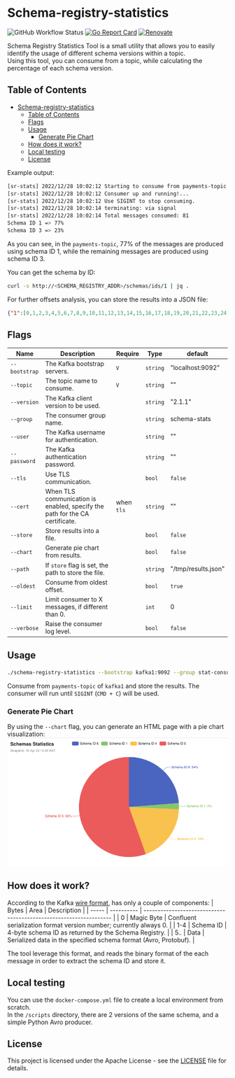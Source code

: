 # Schema-registry-statistics
![GitHub Workflow Status](https://img.shields.io/github/actions/workflow/status/EladLeev/schema-registry-statistics/build.yml?branch=main)
[![Go Report Card](https://goreportcard.com/badge/github.com/eladleev/schema-registry-statistics)](https://goreportcard.com/report/github.com/eladleev/schema-registry-statistics)
[![Renovate](https://img.shields.io/badge/renovate-enabled-%231A1F6C?logo=renovatebot)](https://renovatebot.com)  

Schema Registry Statistics Tool is a small utility that allows you to easily identify the usage of different schema versions within a topic.  
Using this tool, you can consume from a topic, while calculating the percentage of each schema version.  

Table of Contents
-----------------

- [Schema-registry-statistics](#schema-registry-statistics)
  - [Table of Contents](#table-of-contents)
  - [Flags](#flags)
  - [Usage](#usage)
    - [Generate Pie Chart](#generate-pie-chart)
  - [How does it work?](#how-does-it-work)
  - [Local testing](#local-testing)
  - [License](#license)

Example output:
```bash
[sr-stats] 2022/12/28 10:02:12 Starting to consume from payments-topic
[sr-stats] 2022/12/28 10:02:12 Consumer up and running!...
[sr-stats] 2022/12/28 10:02:12 Use SIGINT to stop consuming.
[sr-stats] 2022/12/28 10:02:14 terminating: via signal
[sr-stats] 2022/12/28 10:02:14 Total messages consumed: 81
Schema ID 1 => 77%
Schema ID 3 => 23%
```
As you can see, in the `payments-topic`, 77% of the messages are produced using schema ID 1, while the remaining messages are produced using schema ID 3.

You can get the schema by ID:
```bash
curl -s http://<SCHEMA_REGISTRY_ADDR>/schemas/ids/1 | jq .
```

For further offsets analysis, you can store the results into a JSON file:
```json
{"1":[0,1,2,3,4,5,6,7,8,9,10,11,12,13,14,15,16,17,18,19,20,21,22,23,24,25,26,27,28,29,30,31,32,33,34,35,36,37,38,39,40,41,42,43,44,45,46,47,48,49,50,51,52,53,54,55,56,57,58,59,60,61],"3":[62,63,64,65,66,67,68,69,70,71,72,73,74,75,76,77,78,79,80]}
```

## Flags
| Name          | Description                                                                 | Require    | Type     | default             |
| ------------- | --------------------------------------------------------------------------- | ---------- | -------- | ------------------- |
| `--bootstrap` | The Kafka bootstrap servers.                                                | `V`        | `string` | "localhost:9092"    |
| `--topic`     | The topic name to consume.                                                  | `V`        | `string` | ""                  |
| `--version`   | The Kafka client version to be used.                                        |            | `string` | "2.1.1"             |
| `--group`     | The consumer group name.                                                    |            | `string` | schema-stats        |
| `--user`      | The Kafka username for authentication.                                      |            | `string` | ""                  |
| `--password`  | The Kafka authentication password.                                          |            | `string` | ""                  |
| `--tls`       | Use TLS communication.                                                      |            | `bool`   | `false`             |
| `--cert`      | When TLS communication is enabled, specify the path for the CA certificate. | when `tls` | `string` | ""                  |
| `--store`     | Store results into a file.                                                  |            | `bool`   | `false`             |
| `--chart`     | Generate pie chart from results.                                            |            | `bool`   | `false`             |
| `--path`      | If `store` flag is set, the path to store the file.                         |            | `string` | "/tmp/results.json" |
| `--oldest`    | Consume from oldest offset.                                                 |            | `bool`   | `true`              |
| `--limit`     | Limit consumer to X messages, if different than 0.                          |            | `int`    | 0                   |
| `--verbose`   | Raise the consumer log level.                                               |            | `bool`   | `false`             |

## Usage
```bash
./schema-registry-statistics --bootstrap kafka1:9092 --group stat-consumer --topic payments-topic --store --path ~/results.json
```
Consume from `payments-topic` of `kafka1` and store the results. The consumer will run until `SIGINT` (`CMD + C`) will be used.

### Generate Pie Chart
By using the `--chart` flag, you can generate an HTML page with a pie chart visualization:
![Pie Chart Example](static/chart.png) 

## How does it work?
According to the Kafka [wire format](https://docs.confluent.io/platform/current/schema-registry/serdes-develop/index.html#wire-format), has only a couple of components:
| Bytes | Area       | Description                                                        |
| ----- | ---------- | ------------------------------------------------------------------ |
| 0     | Magic Byte | Confluent serialization format version number; currently always 0. |
| 1-4   | Schema ID  | 4-byte schema ID as returned by the Schema Registry.               |
| 5..   | Data       | Serialized data in the specified schema format (Avro, Protobuf).   |

The tool leverage this format, and reads the binary format of the each message in order to extract the schema ID and store it.

## Local testing
You can use the `docker-compose.yml` file to create a local environment from scratch.  
In the `/scripts` directory, there are 2 versions of the same schema, and a simple Python Avro producer.
## License
This project is licensed under the Apache License - see the [LICENSE](LICENSE) file for details.
